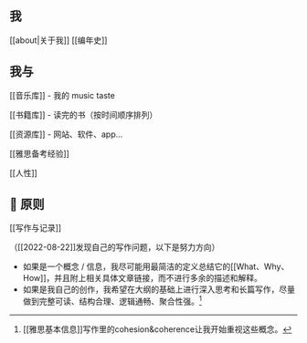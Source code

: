 ---
---

## 我

[[about|关于我]] [[编年史]]


## 我与

[[音乐库]] - 我的 music taste 

[[书籍库]] - 读完的书（按时间顺序排列）

[[资源库]] - 网站、软件、app...


[[雅思备考经验]]


[[人性]]


## 📝 原则

[[写作与记录]]

（[[2022-08-22]]发现自己的写作问题，以下是努力方向）
- 如果是一个概念 / 信息，我尽可能用最简洁的定义总结它的[[What、Why、How]]，并且附上相关具体文章链接，而不进行多余的描述和解释。
- 如果是我自己的创作，我希望在大纲的基础上进行深入思考和长篇写作，尽量做到完整可读、结构合理、逻辑通畅、聚合性强。[^1]

[^1]: [[雅思基本信息]]写作里的cohesion&coherence让我开始重视这些概念。